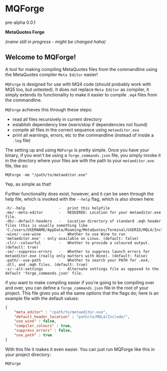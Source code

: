 # MQForge
pre-alpha 0.0.1

**MetaQuotes Forge**

*(name still in progress - might be changed haha)*

## Welcome to MQForge!
A tool for making compiling MetaQuotes files from the commandline using the MetaQuotes compiler `Meta Editor` easier!

`MQForge` is designed for use with MQ4 code (should probably work with MQ5 too, but untested). It does *not* replace `Meta Editor` as compiler, it simply extends its functionality to make it easier to compile `.mq4` files from the commandline. 

`MQForge` achieves this through these steps:
- read all files recursively in current directory
- establish dependency tree (warn/stop if dependencies not found)
- compile all files in the correct sequence using `metaeditor.exe`
- print all warnings, errors, etc to the commandline (instead of inside a `.log` file)

The setting up and using `MQForge` is pretty simple. Once you have your binary, if you won't be using a `forge_commands.json` file, you simply invoke it in the directory where your files are with the path to your `metaeditor.exe` file, like so:
```nu-script
MQForge -me "/path/to/metaeditor.exe"
```
Yep, as simple as that!

Further functionality does exist, however, and it can be seen through the help file, which is invoked with the `--help` flag, which is also shown here:
```
-h/--help               -   print this helpfile
-me/--meta-editor       -   REQUIRED: Location for your metaeditor.exe file.
-dh/--default-headers   -   Location directory of standard .mqh header files (this is usually something like 'C:/users/USERNAME/AppData/Roaming/MetaQuotes/Terminal/USERID/MQL4/Include/').
-wine/--use-wine        -   Whether to use Wine to run 'metaeditor.exe' - only available on Linux. (default: false)
-clr/--colourful        -   Whether to provide a coloured output. (default: true)
-se/--suppress-errors   -   Whether to suppress launch errors for metaeditor.exe (really only matters with Wine). (default: false)
-path/--use-path        -   Whether to search your PATH for .ex4, .dll, and .mqh files. (default: true)
-s/--alt-settings       -   Alternate settings file as opposed to the default 'forge_commands.json' file.
```

if you want to make compiling easier if you're going to be compiling over and over, you can define a `forge_commands.json` file in the root of your project. This file gives you all the same options that the flags do; here is an example file with the default values:
```json
{
	"meta_editor" : "/path/to/metaeditor.exe",
	"default_header_location" : "path/to/MQL4/Include/",
	"use_wine" : false,
	"compiler_colours" : true,
	"suppress_errors" : false,
	"use_path" : true
}
```

With this file it makes it even easier. You can just run MQForge like this in your project directory:
```
MQForge
```
